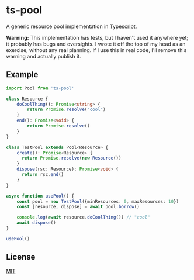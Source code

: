 # ts-pool

A generic resource pool implementation in [Typescript][].

**Warning:** This implementation has tests, but I haven't used it anywhere yet;
it probably has bugs and oversights. I wrote it off the top of my head as an
exercise, without any real planning. If I use this in real code, I'll remove
this warning and actually publish it.

[Typescript]: https://www.typescriptlang.org/

## Example

```typescript
import Pool from 'ts-pool'

class Resource {
    doCoolThing(): Promise<string> {
        return Promise.resolve("cool")
    }
    end(): Promise<void> {
        return Promise.resolve()
    }
}

class TestPool extends Pool<Resource> {
    create(): Promise<Resource> {
      return Promise.resolve(new Resource())
    }
    dispose(rsc: Resource): Promise<void> {
      return rsc.end()
    }
}

async function usePool() {
    const pool = new TestPool({minResources: 0, maxResources: 10})
    const [resource, dispose] = await pool.borrow()

    console.log(await resource.doCoolThing()) // "cool"
    await dispose()
}

usePool()
```

## License

[MIT](./LICENSE)
